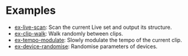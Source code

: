 # Examples

* [ex-live-scan](ex-live-scan.py): Scan the current Live set and output its structure.
* [ex-clip-walk](ex-clip-walk.py): Walk randomly between clips.
* [ex-tempo-modulate](ex-tempo-modulate.py): Slowly modulate the tempo of the current clip.
* [ex-device-randomise](ex-device-randomise.py): Randomise parameters of devices.

